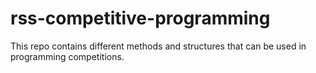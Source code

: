 # rss-competitive-programming
This repo contains different methods and structures that can be used in programming competitions.
